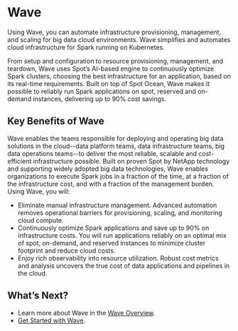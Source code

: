 <meta name="robots" content="noindex">

# Wave

Using Wave, you can automate infrastructure provisioning, management, and scaling for big data cloud environments. Wave simplifies and automates cloud infrastructure for Spark running on Kubernetes.

From setup and configuration to resource provisioning, management, and teardown, Wave uses Spot’s AI-based engine to continuously optimize Spark clusters, choosing the best infrastructure for an application, based on its real-time requirements. Built on top of Spot Ocean, Wave makes it possible to reliably run Spark applications on spot, reserved and on-demand instances, delivering up to 90% cost savings.

## Key Benefits of Wave

Wave enables the teams responsible for deploying and operating big data solutions in the cloud--data platform teams, data infrastructure teams, big data operations teams--to deliver the most reliable, scalable and cost-efficient infrastructure possible. Built on proven Spot by NetApp technology and supporting widely adopted big data technologies, Wave enables organizations to execute Spark jobs in a fraction of the time, at a fraction of the infrastructure cost, and with a fraction of the management burden. Using Wave, you will:

- Eliminate manual infrastructure management. Advanced automation removes operational barriers for provisioning, scaling, and monitoring cloud compute.
- Continuously optimize Spark applications and save up to 90% on infrastructure costs. You will run applications reliably on an optimal mix of spot, on-demand, and reserved instances to minimize cluster footprint and reduce cloud costs.
- Enjoy rich observability into resource utilization. Robust cost metrics and analysis uncovers the true cost of data applications and pipelines in the cloud.

## What’s Next?

- Learn more about Wave in the [Wave Overview](wave/overview).
- [Get Started with Wave](wave/getting-started/).
